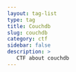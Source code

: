 ```yaml
---
layout: tag-list
type: tag
title: Couchdb
slug: couchdb
category: ctf
sidebar: false
description: >
   CTF about couchdb
---
```

